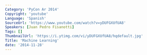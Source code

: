 ```yaml
---
Category: 'PyCon Ar 2014'
Copyright: 'youtube'
Language: 'Spanish'
SourceUrl: 'https://www.youtube.com/watch?v=yDUFGXUfUA8'
Speakers: [Juan Pedro Fisanotti]
Tags: []
ThumbnailUrl: 'https://i.ytimg.com/vi/yDUFGXUfUA8/hqdefault.jpg'
Title: 'Machine Learning'
date: '2014-11-28'
---
```


